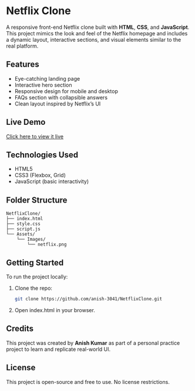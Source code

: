 # Netflix Clone

A responsive front-end Netflix clone built with **HTML**, **CSS**, and **JavaScript**. This project mimics the look and feel of the Netflix homepage and includes a dynamic layout, interactive sections, and visual elements similar to the real platform.

## Features

- Eye-catching landing page
- Interactive hero section
- Responsive design for mobile and desktop
- FAQs section with collapsible answers
- Clean layout inspired by Netflix’s UI

## Live Demo

[Click here to view it live](https://anish-3041.github.io/NetflixClone/)

## Technologies Used

- HTML5
- CSS3 (Flexbox, Grid)
- JavaScript (basic interactivity)

## Folder Structure

```text
NetflixClone/
├── index.html
├── style.css
├── script.js
└── Assets/
    └── Images/
        └── netflix.png
```

## Getting Started

To run the project locally:

1. Clone the repo:
   ```bash
   git clone https://github.com/anish-3041/NetflixClone.git
2. Open index.html in your browser.

## Credits

This project was created by **Anish Kumar** as part of a personal practice project to learn and replicate real-world UI.

## License

This project is open-source and free to use. No license restrictions.
